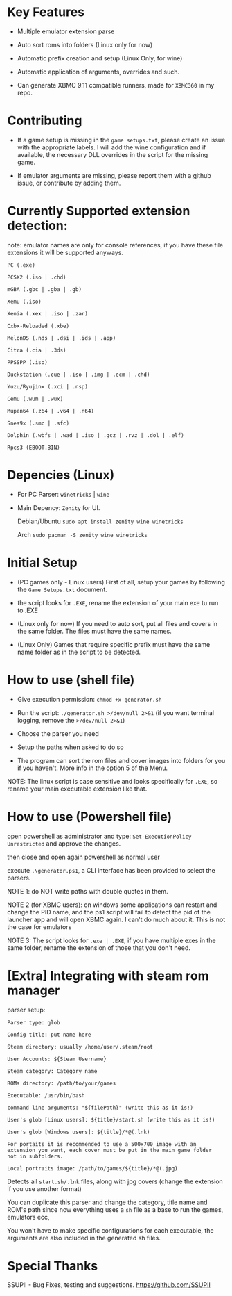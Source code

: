 # Key Features

- Multiple emulator extension parse

- Auto sort roms into folders (Linux only for now)

- Automatic prefix creation and setup (Linux Only, for wine)

- Automatic application of arguments, overrides and such.

- Can generate XBMC 9.11 compatible runners, made for `XBMC360` in my repo.

# Contributing

- If a game setup is missing in the `game setups.txt`, please create an issue with the appropriate labels.
  I will add the wine configuration and if available, the necessary DLL overrides in the script for the missing game.
  
- If emulator arguments are missing, please report them with a github issue, or contribute by adding them.


# Currently Supported extension detection:

note: emulator names are only for console references, if you have these file extensions it will be supported anyways.

```
PC (.exe)

PCSX2 (.iso | .chd)

mGBA (.gbc | .gba | .gb)

Xemu (.iso)

Xenia (.xex | .iso | .zar)

Cxbx-Reloaded (.xbe)

MelonDS (.nds | .dsi | .ids | .app)

Citra (.cia | .3ds)

PPSSPP (.iso)

Duckstation (.cue | .iso | .img | .ecm | .chd)  

Yuzu/Ryujinx (.xci | .nsp)

Cemu (.wum | .wux)

Mupen64 (.z64 | .v64 | .n64)

Snes9x (.smc | .sfc)

Dolphin (.wbfs | .wad | .iso | .gcz | .rvz | .dol | .elf)

Rpcs3 (EBOOT.BIN)
```
# Depencies (Linux)

- For PC Parser: `winetricks` | `wine` 

- Main Depency: `Zenity` for UI.

  Debian/Ubuntu  `sudo apt install zenity wine winetricks`

  Arch 	   	 `sudo pacman -S zenity wine winetricks`

# Initial Setup

- (PC games only - Linux users) First of all, setup your games by following the `Game Setups.txt` document.

- the script looks for `.EXE`, rename the extension of your main exe tu run to .EXE 

- (Linux only for now) If you need to auto sort, put all files and covers in the same folder. The files must have the same names.

- (Linux Only) Games that require specific prefix must have the same name folder as in the script to be detected. 

# How to use (shell file)

- Give execution permission: `chmod +x generator.sh`

- Run the script: `./generator.sh >/dev/null 2>&1` (if you want terminal logging, remove the `>/dev/null 2>&1`)

- Choose the parser you need

- Setup the paths when asked to do so

- The program can sort the rom files and cover images into folders for you if you haven't. More info in the option 5 of the Menu.

NOTE: The linux script is case sensitive and looks specifically for `.EXE`, so rename your main executable extension like that.

# How to use (Powershell file)

open powershell as administrator and type: `Set-ExecutionPolicy Unrestricted` and approve the changes.

then close and open again powershell as normal user 

execute  `.\generator.ps1`, a CLI interface has been provided to select the parsers.

NOTE 1: do NOT write paths with double quotes in them.

NOTE 2 (for XBMC users): on windows some applications can restart and change the PID name, and the ps1 script will fail to detect the pid of the launcher app
and will open XBMC again. I can't do much about it. This is not the case for emulators

NOTE 3: The script looks for `.exe | .EXE`, if you have multiple exes in the same folder, rename the extension of those that you don't need.


# [Extra] Integrating with steam rom manager

parser setup:

```
Parser type: glob

Config title: put name here

Steam directory: usually /home/user/.steam/root

User Accounts: ${Steam Username}

Steam category: Category name

ROMs directory: /path/to/your/games

Executable: /usr/bin/bash

command line arguments: "${filePath}" (write this as it is!)

User's glob [Linux users]: ${title}/start.sh (write this as it is!)

User's glob [Windows users]: ${title}/*@(.lnk)

For portaits it is recommended to use a 500x700 image with an extension you want, each cover must be put in the main game folder
not in subfolders.

Local portraits image: /path/to/games/${title}/*@(.jpg)
```

Detects all `start.sh/.lnk` files, along with jpg covers (change the extension if you use another format)

You can duplicate this parser and change the category, title name and ROM's path since now everything uses a `sh` file as a base to run the games, emulators ecc,

You won't have to make specific configurations for each executable, the arguments are also included in the generated sh files.


# Special Thanks

SSUPII - Bug Fixes, testing and suggestions. https://github.com/SSUPII
